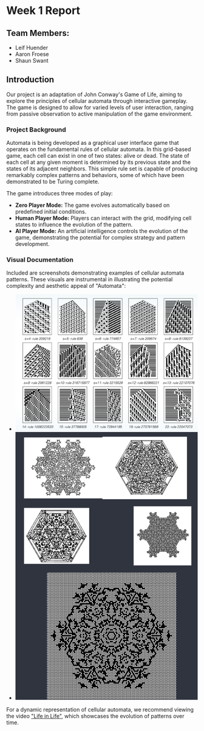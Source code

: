 # Week 1 Report

## Team Members:

- Leif Huender
- Aaron Froese
- Shaun Swant

## Introduction

Our project is an adaptation of John Conway's Game of Life, aiming to explore the principles of cellular automata through interactive gameplay. The game is designed to allow for varied levels of user interaction, ranging from passive observation to active manipulation of the game environment.

### Project Background

Automata is being developed as a graphical user interface game that operates on the fundamental rules of cellular automata. In this grid-based game, each cell can exist in one of two states: alive or dead. The state of each cell at any given moment is determined by its previous state and the states of its adjacent neighbors. This simple rule set is capable of producing remarkably complex patterns and behaviors, some of which have been demonstrated to be Turing complete.

The game introduces three modes of play:

- **Zero Player Mode:** The game evolves automatically based on predefined initial conditions.
- **Human Player Mode:** Players can interact with the grid, modifying cell states to influence the evolution of the pattern.
- **AI Player Mode:** An artificial intelligence controls the evolution of the game, demonstrating the potential for complex strategy and pattern development.

### Visual Documentation

Included are screenshots demonstrating examples of cellular automata patterns. These visuals are instrumental in illustrating the potential complexity and aesthetic appeal of "Automata":

- ![Screenshot 1](week1_images/img1.png)
- ![Screenshot 2](week1_images/img2.png)

For a dynamic representation of cellular automata, we recommend viewing the video ["Life in Life"](https://www.youtube.com/watch?v=xP5-iIeKXE8), which showcases the evolution of patterns over time.
